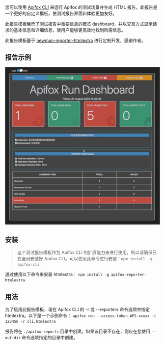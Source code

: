 您可以使用 [Apifox CLI](https://www.npmjs.com/package/apifox-cli) 来运行 Apifox 的测试场景并生成 HTML 报告。此报告是一个更好的自定义模板，使测试报告界面和体验更加友好。

此报告模板展示了测试报告中重要信息的概览 dashboard，并以交互方式显示请求的基本信息和详细信息，使用户能够更高效地找到所需信息。

此报告模板基于 [newman-reporter-htmlextra](https://www.npmjs.com/package/newman-reporter-htmlextra) 进行定制开发，感谢作者。

## 报告示例
![Report](./examples/apifox-reporter-htmlextra.gif)

## 安装
> 这个测试报告模板作为 Apifox CLI 的扩展能力来进行使用，所以请确保已在全局安装好 Apifox CLI。可以使用此命令进行安装：`npm install -g apifox-cli`


通过使用以下命令来安装 htmlextra：
`npm install -g apifox-reporter-htmlextra`


## 用法
为了启用此报告模板，请在 Apifox CLI 的 -r 或 --reporters  命令选项中指定 htmlextra。以下是一个示例命令：
`apifox run --access-token APS-xxxxx -t 123456 -r cli,htmlextra`

报告将在 `./apifox-reports` 目录中创建。如果该目录不存在，则应在您使用 `--out-dir` 命令选项指定的目录中创建。
